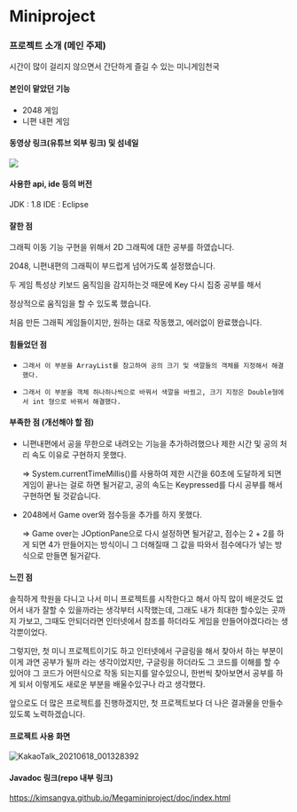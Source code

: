 # Miniproject

### 프로젝트 소개 (메인 주제) 

시간이 많이 걸리지 않으면서 간단하게 즐길 수 있는 미니게임천국

#### 본인이 맡았던 기능

- 2048 게임
- 니편 내편 게임

#### 동영상 링크(유튜브 외부 링크) 및 섬네일 

<div>
	<a href="https://www.youtube.com/watch?v=4aJZRGXHV_A" target="_blank"><image src = "https://img.youtube.com/vi/4aJZRGXHV_A/mqdefault.jpg"></a>	
</div>



#### 사용한 api, ide 등의 버전

  JDK : 1.8
  IDE : Eclipse

  



#### 잘한 점 

그래픽 이동 기능 구현을 위해서 2D 그래픽에 대한 공부를 하였습니다.  

2048, 니편내편의 그래픽이 부드럽게 넘어가도록 설정했습니다.  

두 게임 특성상 키보드 움직임을 감지하는것 때문에 Key 다시 집중 공부를 해서

정상적으로 움직임을 할 수 있도록 했습니다.



처음 만든 그래픽 게임들이지만,  원하는 대로 작동했고, 에러없이 완료했습니다.



#### 힘들었던 점 

  - ~~~ 공의 움직임을 구현할때 색깔과 내려오는 방식을 이해를 하지 못했다. 
    그래서 이 부분을 ArrayList를 참고하여 공의 크기 및 색깔들의 객체를 지정해서 해결했다.
    ~~~

  - ~~~~ 2048에서 크기 지정과 각각 2,4,8,16..등등의 색깔을 바꿀수없었다.
    그래서 이 부분을 객체 하나하나씩으로 바꿔서 색깔을 바꿨고, 크기 지정은 Double형에서 int 형으로 바꿔서 해결했다.
    ~~~~

#### 부족한 점 (개선해야 할 점) 

  - 니편내편에서 공을 무한으로 내려오는 기능을 추가하려했으나 제한 시간 및 공의 처리 속도 이유로 구현하지 못했다. 

    => System.currentTimeMillis()를 사용하여 제한 시간을 60초에 도달하게 되면 게임이 끝나는 걸로 하면 될거같고, 공의 속도는  Keypressed를 다시 공부를 해서 구현하면 될 것같습니다.

  - 2048에서 Game over와 점수등을 추가를 하지 못했다.

    => Game over는 JOptionPane으로 다시 설정하면 될거같고, 점수는 2 + 2를 하게 되면 4가 만들어지는 방식이니 그 더해질때 그 값을 따와서 점수에다가 넣는 방식으로 만들면 될거같다.



#### 느낀 점

솔직하게 학원을 다니고 나서 미니 프로젝트를 시작한다고 해서 아직 많이 배운것도 없어서 내가 잘할 수 있을까라는 생각부터 시작했는데, 그래도 내가 최대한 할수있는 곳까지 가보고, 그때도 안되더라면 인터넷에서 참조를 하더라도 게임을 만들어야겠다라는 생각뿐이었다.

그렇지만, 첫 미니 프로젝트이기도 하고 인터넷에서 구글링을 해서 찾아서 하는 부분이 이게 과연 공부가 될까 라는 생각이었지만, 구글링을 하더라도 그 코드를 이해를 할 수 있어야 그 코드가 어떤식으로 작동 되는지를 알수있으니, 한번씩 찾아보면서 공부를 하게 되서 이렇게도 새로운 부분을 배울수있구나 라고 생각했다.

앞으로도 더 많은 프로젝트를 진행하겠지만, 첫 프로젝트보다 더 나은 결과물을 만들수 있도록 노력하겠습니다.

#### 프로젝트 사용 화면

![KakaoTalk_20210618_001328392](https://user-images.githubusercontent.com/83326077/122445143-35f5fb80-cfdc-11eb-989e-f2371d114ee2.png)


#### Javadoc 링크(repo 내부 링크)

https://kimsangya.github.io/Megaminiproject/doc/index.html 

